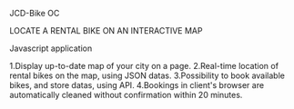JCD-Bike OC

LOCATE A RENTAL BIKE ON AN INTERACTIVE MAP

Javascript application

1.Display up-to-date map of your city on a page. 
2.Real-time location of rental bikes on the map, using JSON datas.
3.Possibility to book available bikes, and store datas, using API.
4.Bookings in client's browser are automatically cleaned without confirmation within 20 minutes.
